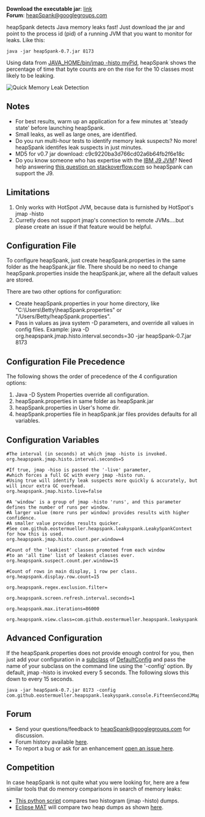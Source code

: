 **Download the executable jar**: [link](https://github.com/eostermueller/heapSpank/releases/download/v0.7/heapSpank-0.7.jar)  
**Forum**: [heapSpank@googlegroups.com](mailto:heapSpank@googlegroups.com)

heapSpank detects Java memory leaks fast!  Just download the jar and point to the process id (pid) of a running JVM that you want to monitor for leaks.  Like this:

    java -jar heapSpank-0.7.jar 8173

Using data from [JAVA_HOME/bin/jmap -histo myPid](https://docs.oracle.com/javase/8/docs/technotes/guides/troubleshoot/tooldescr014.html#BABJIIHH), heapSpank shows the percentage of time that byte counts are on the rise for the 10 classes most likely to be leaking.

![Quick Memory Leak Detection](https://cloud.githubusercontent.com/assets/175773/21078075/63990eb2-bf27-11e6-8b5e-5de636302fa6.png)



## Notes
* For best results, warm up an application for a few minutes at 'steady state' before launching heapSpank.
* Small leaks, as well as large ones, are identified.
* Do you run multi-hour tests to identify memory leak suspects?  No more!  heapSpank identifes leak suspects in just minutes.
* MD5 for v0.7 jar download: c9c9220ba3d766cd02a6b64fb2f6e18c
* Do you know someone who has expertise with the [IBM J9 JVM](http://www.ibm.com/developerworks/java/jdk/)?  Need help answering [this question on stackoverflow.com](http://stackoverflow.com/questions/41138610/programmatically-get-jmap-histo-data-from-ibm-j9) so heapSpank can support the J9.

## Limitations
1. Only works with HotSpot JVM, because data is furnished by HotSpot's jmap -histo <myPid>
2. Curretly does not support jmap's connection to remote JVMs....but please create an issue if that feature would be helpful.

## Configuration File
To configure heapSpank, just create heapSpank.properties in the same folder as the heapSpank.jar file.
There should be no need to change heapSpank.properties inside the heapSpank.jar, where all the default values are stored.

There are two other options for configuration:
 * Create heapSpank.properties in your home directory, like "C:\Users\Betty\heapSpank.properties" or "/Users/Betty/heapSpank.properties".
 * Pass in values as java system -D parameters, and override all values in config files.  Example:
        java -D org.heapspank.jmap.histo.interval.seconds=30 -jar heapSpank-0.7.jar 8173
## Configuration File Precedence
The following shows the order of precedence of the 4 configuration options:
1. Java -D System Properties override all configuration.
2. heapSpank.properties in same folder as heapSpank.jar
3. heapSpank.properties in User's home dir.
4. heapSpank.properties file in heapSpank.jar files provides defaults for all variables.
 
## Configuration Variables
    #The interval (in seconds) at which jmap -histo is invoked.
    org.heapspank.jmap.histo.interval.seconds=5
    
    #If true, jmap -hiso is passed the '-live' parameter, 
    #which forces a full GC with every jmap -histo run.
    #Using true will identify leak suspects more quickly & accurately, but will incur extra GC overhead.  
    org.heapspank.jmap.histo.live=false
    
    #A 'window' is a group of jmap -histo 'runs', and this parameter defines the number of runs per window.
    #A larger value (more runs per window) provides results with higher confidence.
    #A smaller value provides results quicker.
    #See com.github.eostermueller.heapspank.leakyspank.LeakySpankContext for how this is used.
    org.heapspank.jmap.histo.count.per.window=4
    
    #Count of the 'leakiest' classes promoted from each window 
    #to an 'all time' list of leakest classes ever. 
    org.heapspank.suspect.count.per.window=15
    
    #Count of rows in main display, 1 row per class.
    org.heapspank.display.row.count=15
    
    org.heapspank.regex.exclusion.filter=
    
    org.heapspank.screen.refresh.interval.seconds=1
    
    org.heapspank.max.iterations=86000
    
    org.heapspank.view.class=com.github.eostermueller.heapspank.leakyspank.console.DefaultView

## Advanced Configuration
If the heapSpank.properties does not provide enough control for you, then just add your configuration in a [subclass](https://github.com/eostermueller/heapSpank/blob/master/src/main/java/com/github/eostermueller/heapspank/leakyspank/console/FifteenSecondJMapHistoInterval.java) of [DefaultConfig](https://github.com/eostermueller/heapSpank/blob/master/src/main/java/com/github/eostermueller/heapspank/leakyspank/console/DefaultConfig.java) and pass the name of your subclass on the command line using the '-config' option.  By default, jmap -histo is invoked every 5 seconds.  The following slows this down to every 15 seconds.

    java -jar heapSpank-0.7.jar 8173 -config com.github.eostermueller.heapspank.leakyspank.console.FifteenSecondJMapHistoInterval

## Forum
* Send your questions/feedback to heapSpank@googlegroups.com for discussion.  
* Forum history available [here](https://groups.google.com/forum/#!forum/heapspank).
* To report a bug or ask for an enhancement [open an issue here](https://github.com/eostermueller/heapSpank/issues). 

## Competition
In case heapSpank is not quite what you were looking for, here are a few similar tools that do memory comparisons in search of memory leaks:
* [This python script](http://alexpunnen.blogspot.com/2015/06/long-running-java-process-resource.html) compares two histogram (jmap -histo) dumps.
* [Eclipse MAT](https://wiki.eclipse.org/MemoryAnalyzer) will compare two heap dumps as shown [here](https://www.ibm.com/developerworks/community/blogs/kevgrig/entry/how_to_use_the_memory_analyzer_tool_mat_to_compare_heapdumps_and_system_dumps20?lang=en).

